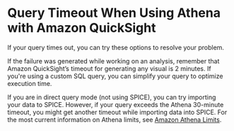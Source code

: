 # Query Timeout When Using Athena with Amazon QuickSight<a name="troubleshoot-athena-query-timeout"></a>

If your query times out, you can try these options to resolve your problem\.

If the failure was generated while working on an analysis, remember that Amazon QuickSight’s timeout for generating any visual is 2 minutes\. If you're using a custom SQL query, you can simplify your query to optimize execution time\. 

If you are in direct query mode \(not using SPICE\), you can try importing your data to SPICE\. However, if your query exceeds the Athena 30\-minute timeout, you might get another timeout while importing data into SPICE\. For the most current information on Athena limits, see [Amazon Athena Limits](http://docs.aws.amazon.com//general/latest/gr/aws_service_limits.html#amazon-athena-limits)\.